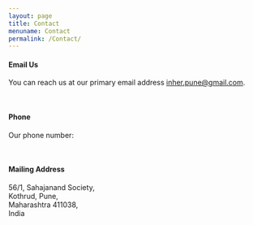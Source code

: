 ```yaml
---
layout: page
title: Contact
menuname: Contact
permalink: /Contact/
---
```


#### Email Us
You can reach us at our primary email address inher.pune@gmail.com.

<br />

#### Phone
Our phone number: 

<br />

#### Mailing Address
56/1, Sahajanand Society, <br />
Kothrud, Pune, <br />
Maharashtra 411038, <br />
India <br />
